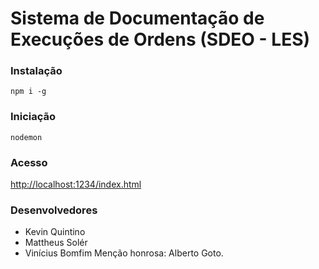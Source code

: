 # Sistema de Documentação de Execuções de Ordens (SDEO - LES)

### Instalação
`npm i -g`

### Iniciação
`nodemon`

### Acesso
[http://localhost:1234/index.html](http://localhost:1234/index.html)

### Desenvolvedores
- Kevin Quintino 
- Mattheus Solér
- Vinícius Bomfim
Menção honrosa: Alberto Goto.
